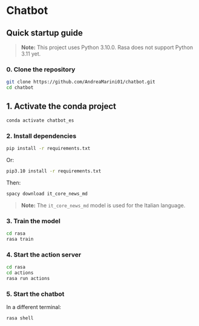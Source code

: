 # Chatbot

## Quick startup guide

> **Note:** This project uses Python 3.10.0. Rasa does not support Python 3.11 yet.

### 0. Clone the repository
```bash
git clone https://github.com/AndreaMarini01/chatbot.git
cd chatbot
```

## 1. Activate the conda project
```bash
conda activate chatbot_es
```

### 2. Install dependencies
```bash
pip install -r requirements.txt
```

Or:
```bash
pip3.10 install -r requirements.txt
```

Then:
```bash
spacy download it_core_news_md
```
> **Note:** The `it_core_news_md` model is used for the Italian language. 

### 3. Train the model
```bash
cd rasa
rasa train
```

### 4. Start the action server
```bash
cd rasa
cd actions
rasa run actions
```

### 5. Start the chatbot

In a different terminal:

```bash
rasa shell
```